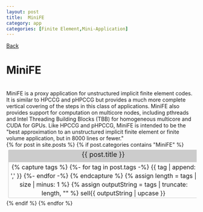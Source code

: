 ```yaml
---
layout: post
title:  MiniFE
category: app
categories: [Finite Element,Mini-Application]
---
```

<link rel="stylesheet" href="https://fonts.googleapis.com/css2?family=Material+Symbols+Outlined:opsz,wght,FILL,GRAD@20,400,0,0" />
<a href="{{ site.baseurl }}{% link explore.html %}">Back</a>
<h1>MiniFE</h1>
<br>
MiniFE is a proxy application for unstructured implicit finite element codes. 
It is similar to HPCCG and pHPCCG but provides a much more complete vertical covering of the steps in this class of applications. 
MiniFE also provides support for computation on multicore nodes, including pthreads and Intel Threading Building Blocks (TBB) for homogeneous multicore and CUDA for GPUs. 
Like HPCCG and pHPCCG, MiniFE is intended to be the "best approximation to an unstructured implicit finite element or finite volume application, but in 8000 lines or fewer."


<div class="container">
{% for post in site.posts %}
{% if post.categories contains "MiniFE" %}
<div class="filterDiv">
<div class="filterHeader">
<a href="{{ site.baseurl }}{{ post.url }}" style="text-decoration: none;font-size: large;">
{{ post.title }}
</a>
</div>    
<div class="contentContainer">
{% capture tags %}
{%- for tag in post.tags -%}
{{ tag | append: ',' }}
{%- endfor -%}
{% endcapture %}
{% assign length = tags | size | minus: 1 %}
{% assign outputString = tags | truncate: length, "" %}
<p style="display: inline-block;margin:0px;"><span class="material-symbols-outlined">
sell</span>{{ outputString | upcase }}</p>
</div>
</div>
{% endif %}
{% endfor %}
</div>


<style>
.container {
overflow: hidden;
align-items: start;
text-align: left;
height: 100%;
}
.filterDiv{
border: 1px solid #ccc;
border-radius: 2px;
min-height: 62px;
height: fit-content;
text-align: center;
margin: 5px;
display: inline-block;
width: 99%;
}
.filterHeader{
border: 1px solid #ccc;
background-color: #ccc;
min-height: 30px;
height: fit-content;
font-size: large;
width: 100%;
}
.contentContainer{
position:relative;
text-align: center;
top:0px; 
font-size:medium; 
line-height: 23px;
padding-left: 2px;
padding-right: 2px;
padding-top: 2px;
padding-bottom: 0px;
min-height: 32px;
height: fit-content;
overflow: hidden;
text-overflow: ellipsis;
width: 100%;
}
</style>
<h3>Sources:</h3>[GitHub](https://github.com/Mantevo/miniFE)<br>